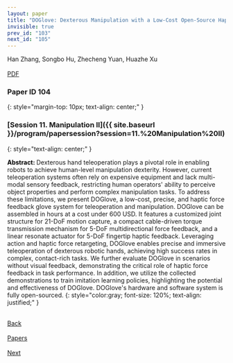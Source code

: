 ```yaml
---
layout: paper
title: "DOGlove: Dexterous Manipulation with a Low-Cost Open-Source Haptic Force Feedback Glove"
invisible: true
prev_id: "103"
next_id: "105"
---
```

<div class="paper-authors">
  <div class="paper-author-box">
    <div class="paper-author-name">Han Zhang, Songbo Hu, Zhecheng Yuan, Huazhe Xu</div>
    <div class="paper-author-uni"></div>
  </div>
</div>

<div class="paper-pdf-modern">
  <div class="paper-menu-icon">
    <a href="https://www.roboticsproceedings.org/rss21/p104.pdf" title="Download PDF" target="_blank">
      <i class="fa fa-file-pdf-o"></i><br>
      <span class="paper-menu-label">PDF</span>
    </a>
  </div>
</div>

### Paper ID 104
{: style="margin-top: 10px; text-align: center;" }

### [Session 11. Manipulation II]({{ site.baseurl }}/program/papersession?session=11.%20Manipulation%20II)
{: style="text-align: center;" }

<b style="color: black;">Abstract: </b>Dexterous hand teleoperation plays a pivotal role in enabling robots to achieve human-level manipulation dexterity. However, current teleoperation systems often rely on expensive equipment and lack multi-modal sensory feedback, restricting human operators' ability to perceive object properties and perform complex manipulation tasks. To address these limitations, we present DOGlove, a low-cost, precise, and haptic force feedback glove system for teleoperation and manipulation. DOGlove can be assembled in hours at a cost under 600 USD. It features a customized joint structure for 21-DoF motion capture, a compact cable-driven torque transmission mechanism for 5-DoF multidirectional force feedback, and a linear resonate actuator for 5-DoF fingertip haptic feedback. Leveraging action and haptic force retargeting, DOGlove enables precise and immersive teleoperation of dexterous robotic hands, achieving high success rates in complex, contact-rich tasks. We further evaluate DOGlove in scenarios without visual feedback, demonstrating the critical role of haptic force feedback in task performance. In addition, we utilize the collected demonstrations to train imitation learning policies, highlighting the potential and effectiveness of DOGlove. DOGlove's hardware and software system is fully open-sourced.
{: style="color:gray; font-size: 120%; text-align: justified;" }

<div class="paper-menu">
  <div class="paper-menu-inner">
    <a href="{{ site.baseurl }}/program/papers/103/" title="Previous Paper">
            <div class="paper-menu-icon">
                <i class="fa fa-chevron-left"></i><br>
                <span class="paper-menu-label">Back</span>
            </div>
        </a>
    <a href="{{ site.baseurl }}/program/papers" title="All Papers">
      <div class="paper-menu-icon">
        <i class="fa fa-list"></i><br>
        <span class="paper-menu-label">Papers</span>
      </div>
    </a>
    <a href="{{ site.baseurl }}/program/papers/105/" title="Next Paper">
            <div class="paper-menu-icon">
                <i class="fa fa-chevron-right"></i><br>
                <span class="paper-menu-label">Next</span>
            </div>
        </a>
  </div>
</div>

